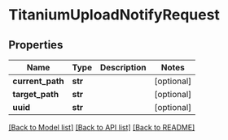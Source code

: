 # TitaniumUploadNotifyRequest


## Properties
Name | Type | Description | Notes
------------ | ------------- | ------------- | -------------
**current_path** | **str** |  | [optional] 
**target_path** | **str** |  | [optional] 
**uuid** | **str** |  | [optional] 

[[Back to Model list]](../README.md#documentation-for-models) [[Back to API list]](../README.md#documentation-for-api-endpoints) [[Back to README]](../README.md)


